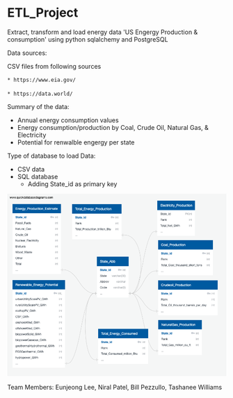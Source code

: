 
# ETL_Project

Extract, transform and load energy data 'US Engergy Production & consumption' using python sqlalchemy and PostgreSQL

Data sources: 

  CSV files from following sources
  
    * https://www.eia.gov/
    
    * https://data.world/

Summary of the data:
  * Annual energy consumption values
  * Energy consumption/production by Coal, Crude Oil, Natural Gas, & Electricity
  * Potential for renwalble engergy per state
  
Type of database to load Data:
  * CSV data
  * SQL database
    * Adding State_id as primary key
    
  ![img](ERD.png)

Team Members: Eunjeong Lee, Niral Patel, Bill Pezzullo, Tashanee Williams


